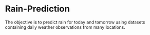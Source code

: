 # Rain-Prediction
The objective is to predict rain for today and tomorrow using datasets containing daily weather observations from many locations.
